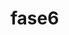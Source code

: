 # fase6
<!-- Nesse diretório é colocamos a página HTML do menu Hotéis e sua estrutura back-end.
     Na pasta existe também um arquivo .sql onde estão os dados dinâmicos dessa página. --> 
